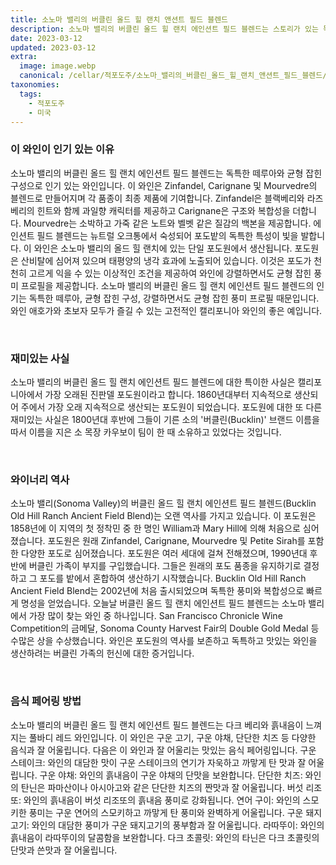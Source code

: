 ```yaml
---
title: 소노마 밸리의 버클린 올드 힐 랜치 앤션트 필드 블렌드
description: 소노마 밸리의 버클린 올드 힐 랜치 에인션트 필드 블렌드는 스토리가 있는 독특하고 흥미진진한 와인입니다. 이 블렌드는 100년 전에 같은 포도밭에 심어진 4개의 서로 다른 품종으로 구성되어 있습니다. 그 결과 체리, 라즈베리, 스파이스의 향과 흙의 향이 어우러진 복합적이고 풍미 가득한 와인이 탄생했습니다.
date: 2023-03-12
updated: 2023-03-12
extra:
  image: image.webp
  canonical: /cellar/적포도주/소노마_밸리의_버클린_올드_힐_랜치_앤션트_필드_블렌드/index.md
taxonomies:
  tags: 
    - 적포도주
    - 미국
---
```


### 이 와인이 인기 있는 이유

소노마 밸리의 버클린 올드 힐 랜치 에인션트 필드 블렌드는 독특한 떼루아와 균형 잡힌 구성으로 인기 있는 와인입니다. 이 와인은 Zinfandel, Carignane 및 Mourvedre의 블렌드로 만들어지며 각 품종이 최종 제품에 기여합니다. Zinfandel은 블랙베리와 라즈베리의 힌트와 함께 과일향 캐릭터를 제공하고 Carignane은 구조와 복합성을 더합니다. Mourvedre는 소박하고 가죽 같은 노트와 벨벳 같은 질감의 백본을 제공합니다. 에인션트 필드 블렌드는 뉴트럴 오크통에서 숙성되어 포도밭의 독특한 특성이 빛을 발합니다. 이 와인은 소노마 밸리의 올드 힐 랜치에 있는 단일 포도원에서 생산됩니다. 포도원은 산비탈에 심어져 있으며 태평양의 냉각 효과에 노출되어 있습니다. 이것은 포도가 천천히 고르게 익을 수 있는 이상적인 조건을 제공하여 와인에 강렬하면서도 균형 잡힌 풍미 프로필을 제공합니다. 소노마 밸리의 버클린 올드 힐 랜치 에인션트 필드 블렌드의 인기는 독특한 떼루아, 균형 잡힌 구성, 강렬하면서도 균형 잡힌 풍미 프로필 때문입니다. 와인 애호가와 초보자 모두가 즐길 수 있는 고전적인 캘리포니아 와인의 좋은 예입니다.

&nbsp;  

### 재미있는 사실

소노마 밸리의 버클린 올드 힐 랜치 에인션트 필드 블렌드에 대한 특이한 사실은 캘리포니아에서 가장 오래된 진판델 포도원이라고 합니다. 1860년대부터 지속적으로 생산되어 주에서 가장 오래 지속적으로 생산되는 포도원이 되었습니다. 포도원에 대한 또 다른 재미있는 사실은 1800년대 후반에 그들이 기른 소의 '버클린(Bucklin)' 브랜드 이름을 따서 이름을 지은 소 목장 카우보이 팀이 한 때 소유하고 있었다는 것입니다.

&nbsp;  

### 와이너리 역사

소노마 밸리(Sonoma Valley)의 버클린 올드 힐 랜치 에인션트 필드 블렌드(Bucklin Old Hill Ranch Ancient Field Blend)는 오랜 역사를 가지고 있습니다. 이 포도원은 1858년에 이 지역의 첫 정착민 중 한 명인 William과 Mary Hill에 의해 처음으로 심어졌습니다. 포도원은 원래 Zinfandel, Carignane, Mourvedre 및 Petite Sirah를 포함한 다양한 포도로 심어졌습니다. 포도원은 여러 세대에 걸쳐 전해졌으며, 1990년대 후반에 버클린 가족이 부지를 구입했습니다. 그들은 원래의 포도 품종을 유지하기로 결정하고 그 포도를 밭에서 혼합하여 생산하기 시작했습니다. Bucklin Old Hill Ranch Ancient Field Blend는 2002년에 처음 출시되었으며 독특한 풍미와 복합성으로 빠르게 명성을 얻었습니다. 오늘날 버클린 올드 힐 랜치 에인션트 필드 블렌드는 소노마 밸리에서 가장 많이 찾는 와인 중 하나입니다. San Francisco Chronicle Wine Competition의 금메달, Sonoma County Harvest Fair의 Double Gold Medal 등 수많은 상을 수상했습니다. 와인은 포도원의 역사를 보존하고 독특하고 맛있는 와인을 생산하려는 버클린 가족의 헌신에 대한 증거입니다.

&nbsp;  

### 음식 페어링 방법

소노마 밸리의 버클린 올드 힐 랜치 에인션트 필드 블렌드는 다크 베리와 흙내음이 느껴지는 풀바디 레드 와인입니다. 이 와인은 구운 고기, 구운 야채, 단단한 치즈 등 다양한 음식과 잘 어울립니다. 다음은 이 와인과 잘 어울리는 맛있는 음식 페어링입니다. 구운 스테이크: 와인의 대담한 맛이 구운 스테이크의 연기가 자욱하고 까맣게 탄 맛과 잘 어울립니다. 구운 야채: 와인의 흙내음이 구운 야채의 단맛을 보완합니다. 단단한 치즈: 와인의 탄닌은 파마산이나 아시아고와 같은 단단한 치즈의 짠맛과 잘 어울립니다. 버섯 리조또: 와인의 흙내음이 버섯 리조또의 흙내음 풍미로 강화됩니다. 연어 구이: 와인의 스모키한 풍미는 구운 연어의 스모키하고 까맣게 탄 풍미와 완벽하게 어울립니다. 구운 돼지고기: 와인의 대담한 풍미가 구운 돼지고기의 풍부함과 잘 어울립니다. 라따뚜이: 와인의 흙내음이 라따뚜이의 달콤함을 보완합니다. 다크 초콜릿: 와인의 타닌은 다크 초콜릿의 단맛과 쓴맛과 잘 어울립니다.

&nbsp;  

